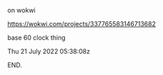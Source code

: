 on wokwi

  https://wokwi.com/projects/337765583146713682

base 60 clock thing

Thu 21 July 2022  05:38:08z

END.
